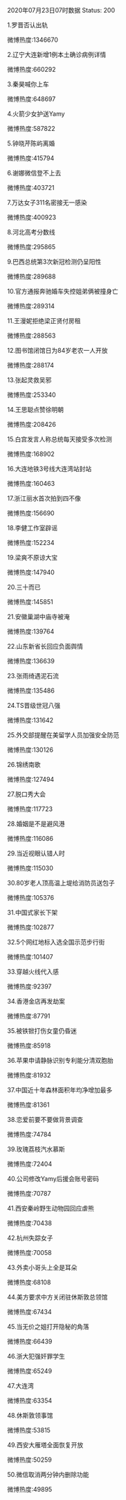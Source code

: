 2020年07月23日07时数据
Status: 200

1.罗晋否认出轨

微博热度:1346670

2.辽宁大连新增1例本土确诊病例详情

微博热度:660292

3.秦昊喊你上车

微博热度:648697

4.火箭少女护送Yamy

微博热度:587822

5.钟晓芹陈屿离婚

微博热度:415794

6.谢娜微信登不上去

微博热度:403721

7.万达女子311名密接无一感染

微博热度:400923

8.河北高考分数线

微博热度:295865

9.巴西总统第3次新冠检测仍呈阳性

微博热度:289688

10.官方通报奔驰婚车失控姐弟俩被撞身亡

微博热度:289314

11.王漫妮拒绝梁正贤付房租

微博热度:288563

12.图书馆闭馆日为84岁老农一人开放

微博热度:288174

13.张起灵救吴邪

微博热度:253340

14.王思聪点赞徐明朝

微博热度:208426

15.白宫发言人称总统每天接受多次检测

微博热度:168902

16.大连地铁3号线大连湾站封站

微博热度:160463

17.浙江丽水首次拍到四不像

微博热度:156690

18.李健工作室辟谣

微博热度:152234

19.梁爽不原谅大宝

微博热度:147940

20.三十而已

微博热度:145851

21.安徽巢湖中庙寺被淹

微博热度:139764

22.山东新省长回应负面舆情

微博热度:136639

23.张雨绮遇泥石流

微博热度:135486

24.TS晋级世冠八强

微博热度:131642

25.外交部提醒在美留学人员加强安全防范

微博热度:130126

26.锦绣南歌

微博热度:127494

27.脱口秀大会

微博热度:117723

28.婚姻是不是避风港

微博热度:116086

29.当近视眼认错人时

微博热度:115030

30.80岁老人顶高温上堤给消防员送包子

微博热度:105376

31.中国式家长下架

微博热度:102877

32.5个网红地标入选全国示范步行街

微博热度:101407

33.穿越火线代入感

微博热度:92397

34.香港金店再发劫案

微博热度:87791

35.被铁锨打伤女童仍昏迷

微博热度:85918

36.苹果申请静脉识别专利能分清双胞胎

微博热度:81932

37.中国近十年森林面积年均净增加最多

微博热度:81361

38.恋爱前要不要做背景调查

微博热度:74784

39.玫瑰荔枝汽水慕斯

微博热度:72404

40.公司修改Yamy后援会账号密码

微博热度:70787

41.西安秦岭野生动物园回应虐熊

微博热度:70438

42.杭州失踪女子

微博热度:70058

43.外卖小哥头上全是耳朵

微博热度:68108

44.美方要求中方关闭驻休斯敦总领馆

微博热度:67434

45.当无价之姐打开隐秘的角落

微博热度:66439

46.浙大犯强奸罪学生

微博热度:65249

47.大连湾

微博热度:63354

48.休斯敦领事馆

微博热度:53815

49.西安大雁塔全面恢复开放

微博热度:50259

50.微信取消两分钟内删除功能

微博热度:49895

